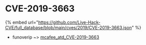 # CVE-2019-3663
{% embed url="https://github.com/Live-Hack-CVE/full_database/blob/main/cves/2019/CVE-2019-3663.json" %}

* funoverip ~> [mcafee_atd_CVE-2019-3663](https://www.alice-snow.ru/2019/database/cve-2019-3663/mcafee_atd_cve-2019-3663-funoverip)